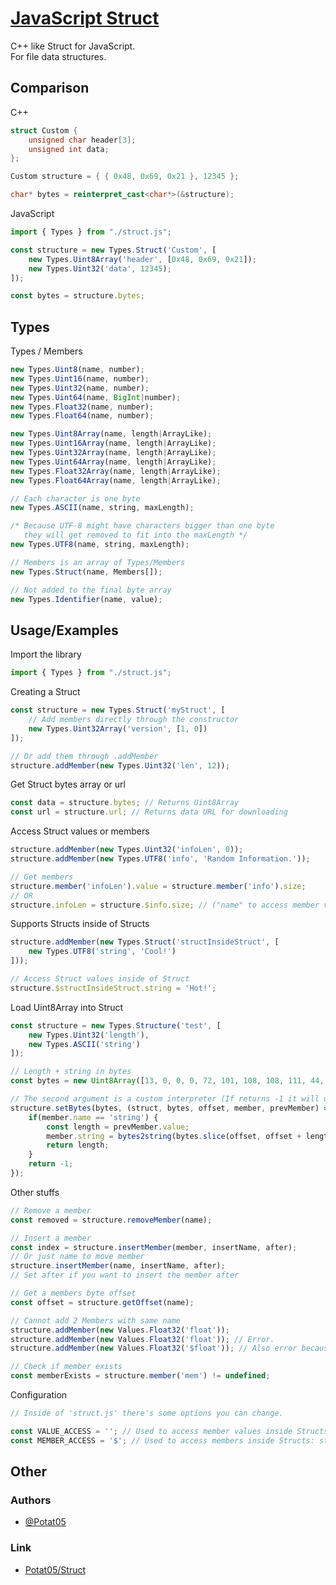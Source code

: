 
# [JavaScript Struct](https://github.com/Potat05/Struct)

C++ like Struct for JavaScript.  
For file data structures.  



## Comparison
C++  
```cpp
struct Custom {
    unsigned char header[3];
    unsigned int data;
};

Custom structure = { { 0x48, 0x69, 0x21 }, 12345 };

char* bytes = reinterpret_cast<char*>(&structure);
```

JavaScript  
```javascript
import { Types } from "./struct.js";

const structure = new Types.Struct('Custom', [
    new Types.Uint8Array('header', [0x48, 0x69, 0x21]);
    new Types.Uint32('data', 12345);
]);

const bytes = structure.bytes;
```



## Types

Types / Members
```javascript
new Types.Uint8(name, number);
new Types.Uint16(name, number);
new Types.Uint32(name, number);
new Types.Uint64(name, BigInt|number);
new Types.Float32(name, number);
new Types.Float64(name, number);

new Types.Uint8Array(name, length|ArrayLike);
new Types.Uint16Array(name, length|ArrayLike);
new Types.Uint32Array(name, length|ArrayLike);
new Types.Uint64Array(name, length|ArrayLike);
new Types.Float32Array(name, length|ArrayLike);
new Types.Float64Array(name, length|ArrayLike);

// Each character is one byte
new Types.ASCII(name, string, maxLength);

/* Because UTF-8 might have characters bigger than one byte
   they will get removed to fit into the maxLength */
new Types.UTF8(name, string, maxLength);

// Members is an array of Types/Members
new Types.Struct(name, Members[]);

// Not added to the final byte array
new Types.Identifier(name, value);
```



## Usage/Examples

Import the library  
```javascript
import { Types } from "./struct.js";
```

Creating a Struct  
```javascript
const structure = new Types.Struct('myStruct', [
    // Add members directly through the constructor
    new Types.Uint32Array('version', [1, 0])
]);

// Or add them through .addMember
structure.addMember(new Types.Uint32('len', 12));
```

Get Struct bytes array or url  
```javascript
const data = structure.bytes; // Returns Uint8Array
const url = structure.url; // Returns data URL for downloading
```

Access Struct values or members  
```javascript
structure.addMember(new Types.Uint32('infoLen', 0));
structure.addMember(new Types.UTF8('info', 'Random Information.'));

// Get members
structure.member('infoLen').value = structure.member('info').size;
// OR
structure.infoLen = structure.$info.size; // ("name" to access member value, "$name" to access member)
```

Supports Structs inside of Structs  
```javascript
structure.addMember(new Types.Struct('structInsideStruct', [
    new Types.UTF8('string', 'Cool!')
]));

// Access Struct values inside of Struct
structure.$structInsideStruct.string = 'Hot!';
```

Load Uint8Array into Struct
```javascript
const structure = new Types.Structure('test', [
    new Types.Uint32('length'),
    new Types.ASCII('string')
]);

// Length + string in bytes
const bytes = new Uint8Array([13, 0, 0, 0, 72, 101, 108, 108, 111, 44, 32, 87, 111, 114, 108, 100, 33]);

// The second argument is a custom interpreter (If returns -1 it will use default)
structure.setBytes(bytes, (struct, bytes, offset, member, prevMember) => {
    if(member.name == 'string') {
        const length = prevMember.value;
        member.string = bytes2string(bytes.slice(offset, offset + length));
        return length;
    }
    return -1;
});
```

Other stuffs  
```javascript
// Remove a member
const removed = structure.removeMember(name);

// Insert a member
const index = structure.insertMember(member, insertName, after);
// Or just name to move member
structure.insertMember(name, insertName, after);
// Set after if you want to insert the member after

// Get a members byte offset
const offset = structure.getOffset(name);

// Cannot add 2 Members with same name
structure.addMember(new Values.Float32('float'));
structure.addMember(new Values.Float32('float')); // Error.
structure.addMember(new Values.Float32('$float')); // Also error because $ is already being used for accessing the member

// Check if member exists
const memberExists = structure.member('mem') != undefined;
```

Configuration
```javascript
// Inside of 'struct.js' there's some options you can change.

const VALUE_ACCESS = ''; // Used to access member values inside Structs: structure.memberName
const MEMBER_ACCESS = '$'; // Used to access members inside Structs: structure.$memberName
```


## Other

### Authors

- [@Potat05](https://github.com/Potat05)  

### Link

- [Potat05/Struct](https://github.com/Potat05/Struct)
